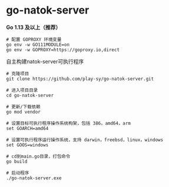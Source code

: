 # go-natok-server


**Go 1.13 及以上（推荐）**
```
# 配置 GOPROXY 环境变量
go env -w GO111MODULE=on
go env -w GOPROXY=https://goproxy.io,direct
```

自主构建natok-server可执行程序

```shell
# 克隆项目
git clone https://github.com/play-sy/go-natok-server.git

# 进入项目目录
cd go-natok-server

# 更新/下载依赖
go mod vendor

# 设置目标可执行程序操作系统构架，包括 386，amd64，arm
set GOARCH=amd64

# 设置可执行程序运行操作系统，支持 darwin，freebsd，linux，windows
set GOOS=windows

# cd到main.go目录，打包命令
go build

# 启动程序
./go-natok-server.exe
```
